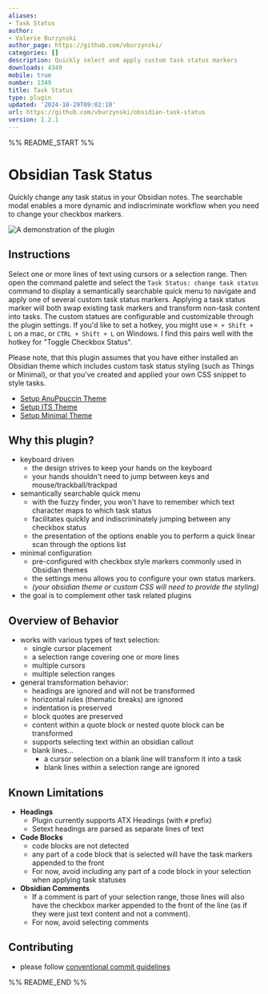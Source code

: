 ```yaml
---
aliases:
- Task Status
author:
- Valerie Burzynski
author_page: https://github.com/vburzynski/
categories: []
description: Quickly select and apply custom task status markers
downloads: 4349
mobile: true
number: 1349
title: Task Status
type: plugin
updated: '2024-10-29T09:02:10'
url: https://github.com/vburzynski/obsidian-task-status
version: 1.2.1
---
```


%% README_START %%

# Obsidian Task Status

Quickly change any task status in your Obsidian notes. The searchable modal enables a more dynamic and indiscriminate workflow when you need to change your checkbox markers.

![A demonstration of the plugin](https://raw.githubusercontent.com/vburzynski/obsidian-task-status/HEAD/assets/demo.gif)

## Instructions

Select one or more lines of text using cursors or a selection range. Then open the command palette and select the
`Task Status: change task status` command to display a semantically searchable quick menu to navigate
and apply one of several custom task status markers. Applying a task status marker will both swap
existing task markers and transform non-task content into tasks. The custom statues are configurable
and customizable through the plugin settings. If you'd like to set a hotkey, you might use `⌘ + Shift + L` on a
mac, or `CTRL + Shift + L` on Windows. I find this pairs well with the hotkey for "Toggle Checkbox Status".

Please note, that this plugin assumes that you have either installed an Obsidian theme which includes
custom task status styling (such as Things or Minimal), or that you've created and applied your own
CSS snippet to style tasks.

- [Setup AnuPpuccin Theme](./docs/Setup%20AnuPpuccin%20Theme.md)
- [Setup ITS Theme](./docs/Setup%20ITS%20Theme.md)
- [Setup Minimal Theme](./docs/Setup%20Minimal%20Theme.md)

## Why this plugin?

- keyboard driven
  - the design strives to keep your hands on the keyboard
  - your hands shouldn't need to jump between keys and mouse/trackball/trackpad
- semantically searchable quick menu
  - with the fuzzy finder, you won't have to remember which text character maps to which task status
  - facilitates quickly and indiscriminately jumping between any checkbox status
  - the presentation of the options enable you to perform a quick linear scan through the options list
- minimal configuration
  - pre-configured with checkbox style markers commonly used in Obsidian themes
  - the settings menu allows you to configure your own status markers.
  - *(your obsidian theme or custom CSS will need to provide the styling)*
- the goal is to complement other task related plugins

## Overview of Behavior

- works with various types of text selection:
  - single cursor placement
  - a selection range covering one or more lines
  - multiple cursors
  - multiple selection ranges
- general transformation behavior:
  - headings are ignored and will not be transformed
  - horizontal rules (thematic breaks) are ignored
  - indentation is preserved
  - block quotes are preserved
  - content within a quote block or nested quote block can be transformed
  - supports selecting text within an obsidian callout
  - blank lines...
    - a cursor selection on a blank line will transform it into a task
    - blank lines within a selection range are ignored

## Known Limitations

- **Headings**
  - Plugin currently supports ATX Headings (with `#` prefix)
  - Setext headings are parsed as separate lines of text
- **Code Blocks**
  - code blocks are not detected
  - any part of a code block that is selected will have the task markers appended to the front
  - For now, avoid including any part of a code block in your selection when applying task statuses
- **Obsidian Comments**
  - If a comment is part of your selection range, those lines will also have the checkbox marker appended to the front of the line (as if they were just text content and not a comment).
  - For now, avoid selecting comments

## Contributing

- please follow [conventional commit guidelines](https://www.conventionalcommits.org/)


%% README_END %%